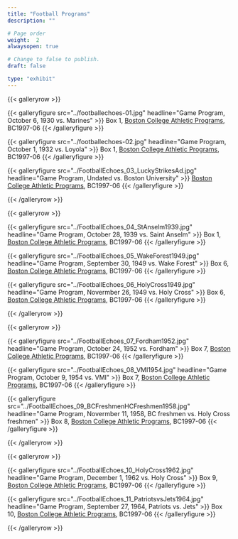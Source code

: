```yaml
---
title: "Football Programs"
description: ""

# Page order
weight:  2
alwaysopen: true

# Change to false to publish.
draft: false

type: "exhibit"
---
```


{{< galleryrow >}}

{{< galleryfigure src="../footballechoes-01.jpg" headline="Game Program, October 6, 1930 vs. Marines" >}}
Box 1, [Boston College Athletic Programs](https://bc-primo.hosted.exlibrisgroup.com/permalink/f/l6ucgu/ALMA-BC21470522600001021), BC1997-06
{{< /galleryfigure >}}

{{< galleryfigure src="../footballechoes-02.jpg" headline="Game Program, October 1, 1932 vs. Loyola" >}}
Box 1, [Boston College Athletic Programs](https://bc-primo.hosted.exlibrisgroup.com/permalink/f/l6ucgu/ALMA-BC21470522600001021), BC1997-06
{{< /galleryfigure >}}

{{< galleryfigure src="../FootballEchoes_03_LuckyStrikesAd.jpg" headline="Game Program, Undated vs. Boston University" >}}
[Boston College Athletic Programs](https://bc-primo.hosted.exlibrisgroup.com/permalink/f/l6ucgu/ALMA-BC21470522600001021), BC1997-06
{{< /galleryfigure >}}

{{< /galleryrow >}}

{{< galleryrow >}}

{{< galleryfigure src="../FootballEchoes_04_StAnselm1939.jpg" headline="Game Program, October 28, 1939 vs. Saint Anselm" >}}
Box 1, [Boston College Athletic Programs](https://bc-primo.hosted.exlibrisgroup.com/permalink/f/l6ucgu/ALMA-BC21470522600001021), BC1997-06
{{< /galleryfigure >}}

{{< galleryfigure src="../FootballEchoes_05_WakeForest1949.jpg" headline="Game Program, September 30, 1949 vs. Wake Forest" >}}
Box 6, [Boston College Athletic Programs](https://bc-primo.hosted.exlibrisgroup.com/permalink/f/l6ucgu/ALMA-BC21470522600001021), BC1997-06
{{< /galleryfigure >}}

{{< galleryfigure src="../FootballEchoes_06_HolyCross1949.jpg" headline="Game Program, Novermber 26, 1949 vs. Holy Cross" >}}
Box 6, [Boston College Athletic Programs](https://bc-primo.hosted.exlibrisgroup.com/permalink/f/l6ucgu/ALMA-BC21470522600001021), BC1997-06
{{< /galleryfigure >}}

{{< /galleryrow >}}

{{< galleryrow >}}

{{< galleryfigure src="../FootballEchoes_07_Fordham1952.jpg" headline="Game Program, October 24, 1952 vs. Fordham" >}}
Box 7, [Boston College Athletic Programs](https://bc-primo.hosted.exlibrisgroup.com/permalink/f/l6ucgu/ALMA-BC21470522600001021), BC1997-06
{{< /galleryfigure >}}

{{< galleryfigure src="../FootballEchoes_08_VMI1954.jpg" headline="Game Program, October 9, 1954 vs. VMI" >}}
Box 7, [Boston College Athletic Programs](https://bc-primo.hosted.exlibrisgroup.com/permalink/f/l6ucgu/ALMA-BC21470522600001021), BC1997-06
{{< /galleryfigure >}}

{{< galleryfigure src="../FootballEchoes_09_BCFreshmenHCFreshmen1958.jpg" headline="Game Program, Novermber 11, 1958, BC freshmen vs. Holy Cross freshmen" >}}
Box 8, [Boston College Athletic Programs](https://bc-primo.hosted.exlibrisgroup.com/permalink/f/l6ucgu/ALMA-BC21470522600001021), BC1997-06
{{< /galleryfigure >}}

{{< /galleryrow >}}

{{< galleryrow >}}

{{< galleryfigure src="../FootballEchoes_10_HolyCross1962.jpg" headline="Game Program, December 1, 1962 vs. Holy Cross" >}}
Box 9, [Boston College Athletic Programs](https://bc-primo.hosted.exlibrisgroup.com/permalink/f/l6ucgu/ALMA-BC21470522600001021), BC1997-06
{{< /galleryfigure >}}

{{< galleryfigure src="../FootballEchoes_11_PatriotsvsJets1964.jpg" headline="Game Program, September 27, 1964, Patriots vs. Jets" >}}
Box 10, [Boston College Athletic Programs](https://bc-primo.hosted.exlibrisgroup.com/permalink/f/l6ucgu/ALMA-BC21470522600001021), BC1997-06
{{< /galleryfigure >}}



{{< /galleryrow >}}
